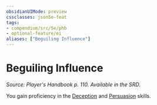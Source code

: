 ```yaml
---
obsidianUIMode: preview
cssclasses: json5e-feat
tags:
- compendium/src/5e/phb
- optional-feature/ei
aliases: ["Beguiling Influence"]
---
```

# Beguiling Influence
*Source: Player's Handbook p. 110. Available in the SRD.*  

You gain proficiency in the [Deception](git/3-Mechanics/CLI/rules/skills.md#Deception) and [Persuasion](git/3-Mechanics/CLI/rules/skills.md#Persuasion) skills.